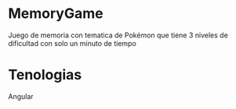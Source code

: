 # MemoryGame

Juego de memoria con tematica de Pokémon que tiene 3 niveles de dificultad con solo un minuto de tiempo 

# Tenologias
Angular
